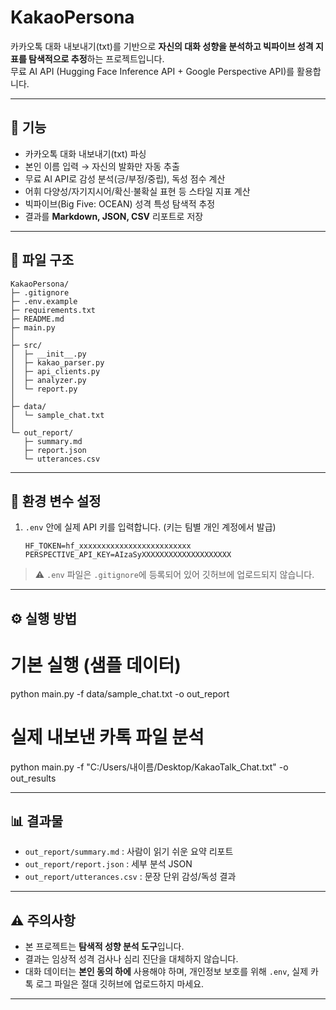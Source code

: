 # KakaoPersona  
카카오톡 대화 내보내기(txt)를 기반으로 **자신의 대화 성향을 분석하고 빅파이브 성격 지표를 탐색적으로 추정**하는 프로젝트입니다.  
무료 AI API (Hugging Face Inference API + Google Perspective API)를 활용합니다.

---

## 🚀 기능
- 카카오톡 대화 내보내기(txt) 파싱
- 본인 이름 입력 → 자신의 발화만 자동 추출
- 무료 AI API로 감성 분석(긍/부정/중립), 독성 점수 계산
- 어휘 다양성/자기지시어/확신·불확실 표현 등 스타일 지표 계산
- 빅파이브(Big Five: OCEAN) 성격 특성 탐색적 추정
- 결과를 **Markdown, JSON, CSV** 리포트로 저장

---

## 📂 파일 구조

```
KakaoPersona/
├─ .gitignore
├─ .env.example
├─ requirements.txt
├─ README.md
├─ main.py
│
├─ src/
│  ├─ __init__.py
│  ├─ kakao_parser.py
│  ├─ api_clients.py
│  ├─ analyzer.py
│  └─ report.py
│
├─ data/
│  └─ sample_chat.txt
│
└─ out_report/
   ├─ summary.md
   ├─ report.json
   └─ utterances.csv
```

---

## 🔑 환경 변수 설정


1. `.env` 안에 실제 API 키를 입력합니다. (키는 팀별 개인 계정에서 발급)
   ```
   HF_TOKEN=hf_xxxxxxxxxxxxxxxxxxxxxxxxx
   PERSPECTIVE_API_KEY=AIzaSyXXXXXXXXXXXXXXXXXXXX
   ```

> ⚠️ `.env` 파일은 `.gitignore`에 등록되어 있어 깃허브에 업로드되지 않습니다.  

---

## ⚙️ 실행 방법
# 기본 실행 (샘플 데이터)
python main.py -f data/sample_chat.txt -o out_report

# 실제 내보낸 카톡 파일 분석
python main.py -f "C:/Users/내이름/Desktop/KakaoTalk_Chat.txt" -o out_results

---

## 📊 결과물
- `out_report/summary.md` : 사람이 읽기 쉬운 요약 리포트  
- `out_report/report.json` : 세부 분석 JSON  
- `out_report/utterances.csv` : 문장 단위 감성/독성 결과

---

## ⚠️ 주의사항
- 본 프로젝트는 **탐색적 성향 분석 도구**입니다.  
- 결과는 임상적 성격 검사나 심리 진단을 대체하지 않습니다.  
- 대화 데이터는 **본인 동의 하에** 사용해야 하며, 개인정보 보호를 위해 `.env`, 실제 카톡 로그 파일은 절대 깃허브에 업로드하지 마세요.

---

